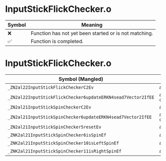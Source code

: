 # InputStickFlickChecker.o
| Symbol | Meaning 
| ------------- | ------------- 
| :x: | Function has not yet been started or is not matching. 
| :white_check_mark: | Function is completed. 


# InputStickFlickChecker.o
| Symbol (Mangled) | Symbol (Demangled) | Decompiled? |
| ------------- |  ------------- | ------------- |
| `_ZN2al22InputStickFlickCheckerC2Ev` | `al::InputStickFlickChecker::InputStickFlickChecker(void)` | :x: |
| `_ZN2al22InputStickFlickChecker6updateERKN4sead7Vector2IfEE` | `al::InputStickFlickChecker::update(sead::Vector2<float> const&)` | :x: |
| `_ZN2al21InputStickSpinCheckerC2Ev` | `al::InputStickSpinChecker::InputStickSpinChecker(void)` | :x: |
| `_ZN2al21InputStickSpinChecker6updateERKN4sead7Vector2IfEE` | `al::InputStickSpinChecker::update(sead::Vector2<float> const&)` | :x: |
| `_ZN2al21InputStickSpinChecker5resetEv` | `al::InputStickSpinChecker::reset(void)` | :x: |
| `_ZNK2al21InputStickSpinChecker6isSpinEf` | `al::InputStickSpinChecker::isSpin(float)const` | :x: |
| `_ZNK2al21InputStickSpinChecker10isLeftSpinEf` | `al::InputStickSpinChecker::isLeftSpin(float)const` | :x: |
| `_ZNK2al21InputStickSpinChecker11isRightSpinEf` | `al::InputStickSpinChecker::isRightSpin(float)const` | :x: |
